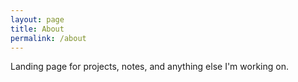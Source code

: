 ```yaml
---
layout: page
title: About
permalink: /about
---
```


Landing page for projects, notes, and anything else I'm working on.
